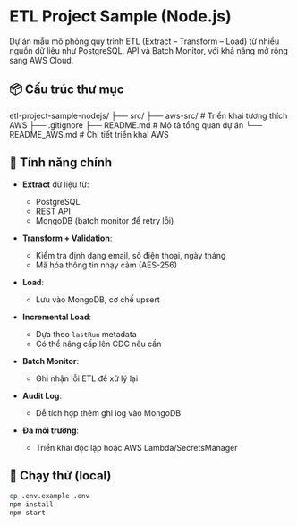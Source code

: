 # ETL Project Sample (Node.js)

Dự án mẫu mô phỏng quy trình ETL (Extract – Transform – Load) từ nhiều nguồn dữ liệu như PostgreSQL, API và Batch Monitor, với khả năng mở rộng sang AWS Cloud.

## 📦 Cấu trúc thư mục

etl-project-sample-nodejs/
├── src/
├── aws-src/ # Triển khai tương thích AWS
├── .gitignore
├── README.md # Mô tả tổng quan dự án
└── README_AWS.md # Chi tiết triển khai AWS


## 🔧 Tính năng chính

- **Extract** dữ liệu từ:
  - PostgreSQL
  - REST API
  - MongoDB (batch monitor để retry lỗi)

- **Transform + Validation**:
  - Kiểm tra định dạng email, số điện thoại, ngày tháng
  - Mã hóa thông tin nhạy cảm (AES-256)

- **Load**:
  - Lưu vào MongoDB, cơ chế upsert

- **Incremental Load**:
  - Dựa theo `lastRun` metadata
  - Có thể nâng cấp lên CDC nếu cần

- **Batch Monitor**:
  - Ghi nhận lỗi ETL để xử lý lại

- **Audit Log**:
  - Dễ tích hợp thêm ghi log vào MongoDB

- **Đa môi trường**:
  - Triển khai độc lập hoặc AWS Lambda/SecretsManager

## 🚀 Chạy thử (local)

```bash
cp .env.example .env
npm install
npm start
